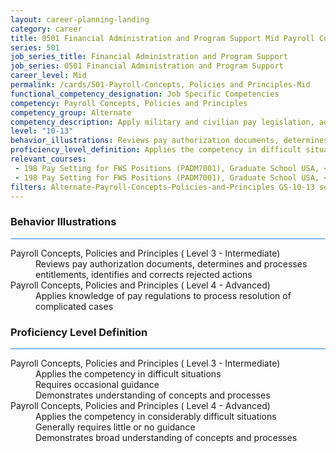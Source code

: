 ```yaml
---
layout: career-planning-landing
category: career
title: 0501 Financial Administration and Program Support Mid Payroll Concepts, Policies and Principles
series: 501
job_series_title: Financial Administration and Program Support
job_series: 0501 Financial Administration and Program Support
career_level: Mid
permalink: /cards/501-Payroll-Concepts, Policies and Principles-Mid
functional_competency_designation: Job Specific Competencies
competency: Payroll Concepts, Policies and Principles
competency_group: Alternate
competency_description: Apply military and civilian pay legislation, administrative and regulatory requirements, laws and policies governing military and civilian pay activities and processes
level: "10-13"
behavior_illustrations: Reviews pay authorization documents, determines and processes entitlements, identifies and corrects rejected actions ? Applies knowledge of pay regulations to process resolution of complicated cases
proficiency_level_definition: Applies the competency in difficult situations ? Requires occasional guidance ? Demonstrates understanding of concepts and processes ? Applies the competency in considerably difficult situations ? Generally requires little or no guidance ? Demonstrates broad understanding of concepts and processes
relevant_courses: 
 - 198 Pay Setting for FWS Positions (PADM7001), Graduate School USA, <a href="https://www.graduateschool.edu/solr-search/content?keys=PADM7001">https://www.graduateschool.edu/solr-search/content?keys=PADM7001</a>
 - 198 Pay Setting for FWS Positions (PADM7001), Graduate School USA, <a href="https://www.graduateschool.edu/solr-search/content?keys=PADM7001">https://www.graduateschool.edu/solr-search/content?keys=PADM7001</a>
filters: Alternate-Payroll-Concepts-Policies-and-Principles GS-10-13 series-0501
---
```


<div class="desktop:grid-col-6 margin-y-3">
  <div class="border-top-2 bg-white padding-3 shadow-5 height-full members-hover border-1px button-border border-top-blue radius-lg card-text-color">
    <h3>Behavior Illustrations</h3>
    <hr style="background-color: #2680EB !important;"/>
    <dl class="text-base card-content-color"><dt>Payroll Concepts, Policies and Principles ( Level 3 - Intermediate)</dt><dd>Reviews pay authorization documents, determines and processes entitlements, identifies and corrects rejected actions</dd><dt>Payroll Concepts, Policies and Principles ( Level 4 - Advanced)</dt><dd>Applies knowledge of pay regulations to process resolution of complicated cases</dd></dl>
  </div>
</div>
<div class="desktop:grid-col-6 margin-y-3">
  <div class="border-top-2 bg-white padding-3 shadow-5 height-full members-hover border-1px button-border border-top-blue radius-lg card-text-color">
    <h3>Proficiency Level Definition</h3>
     <hr style="background-color: #2680EB !important;"/>
    <dl class="text-base card-content-color"><dt>Payroll Concepts, Policies and Principles ( Level 3 - Intermediate)</dt><dd>Applies the competency in difficult situations </dd><dd> Requires occasional guidance </dd><dd> Demonstrates understanding of concepts and processes</dd><dt>Payroll Concepts, Policies and Principles ( Level 4 - Advanced)</dt><dd>Applies the competency in considerably difficult situations </dd><dd> Generally requires little or no guidance </dd><dd> Demonstrates broad understanding of concepts and processes</dd></dl>
  </div>
</div>